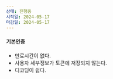 ```yaml
---
상태: 진행중
시작일: 2024-05-17
마감일: 2024-05-17
---
```

#### 기본인증
- 만료시간이 없다.
- 사용자 세부정보가 토큰에 저장되지 않는다.
- 디코딩이 쉽다.



